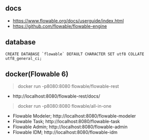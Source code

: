 ## docs
* https://www.flowable.org/docs/userguide/index.html
* https://github.com/flowable/flowable-engine

## database
```
CREATE DATABASE `flowable` DEFAULT CHARACTER SET utf8 COLLATE utf8_general_ci;
```

## docker(Flowable 6)
> docker run -p8080:8080 flowable/flowable-rest
* http://localhost:8080/flowable-rest/docs/
> docker run -p8080:8080 flowable/all-in-one
* Flowable Modeler; http://localhost:8080/flowable-modeler
* Flowable Task; http://localhost:8080/flowable-task
* Flowable Admin; http://localhost:8080/flowable-admin
* Flowable IDM; http://localhost:8080/flowable-idm